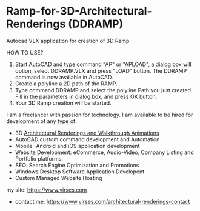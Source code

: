 # Ramp-for-3D-Architectural-Renderings (DDRAMP)
Autocad VLX application for creation of 3D Ramp

HOW TO USE?

1. Start AutoCAD and type command "AP" or "APLOAD", a dialog box will option, select DDRAMP.VLX and press "LOAD" button. The DDRAMP command is now available in AutoCAD.
2. Create a polyline a 2D path of the RAMP.
3. Type command DDRAMP and select the polyline Path you just created. Fill in the parameters in dialog box, and press OK button.
4. Your 3D Ramp creation will be started.

I am a freelancer with passion for technology. 
I am available to be hired for development of any type of:

- 3D <a href="https:\\www.virses.com" alt="architectural renderings and animations freelancer">Architectural Renderings and Walkthrough Animations</a>
- AutoCAD custom command development and Automation
- Mobile -Android and iOS application development
- Website Development: eCommerce, Audio-Video, Company Listing and Portfolio platforms.
- SEO: Search Engine Optimization and Promotions
- Windows Desktop Software Application Developent
- Custom Managed Website Hosting

my site: https://www.virses.com
- contact me: https://www.virses.com/architectural-renderings-contact
 
  

